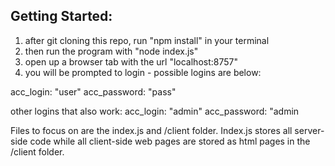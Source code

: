 ## Getting Started:
1. after git cloning this repo, run "npm install" in your terminal
2. then run the program with "node index.js"
3. open up a browser tab with the url "localhost:8757"
4. you will be prompted to login - possible logins are below:

acc_login: "user"
acc_password: "pass"

other logins that also work:
acc_login: "admin"
acc_password: "admin

Files to focus on are the index.js and /client folder.
Index.js stores all server-side code while all client-side web pages are stored as html pages in the /client folder.
